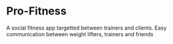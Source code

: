 # Pro-Fitness
A social fitness app targetted between trainers and clients.
Easy communication between weight lifters, trainers and friends
